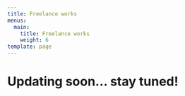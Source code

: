 ```yaml
---
title: Freelance works
menus:
  main:
    title: Freelance works
    weight: 6
template: page
---
```

# Updating soon... stay tuned!
